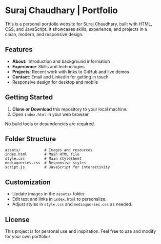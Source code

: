 # Suraj Chaudhary | Portfolio

This is a personal portfolio website for Suraj Chaudhary, built with HTML, CSS, and JavaScript. It showcases skills, experience, and projects in a clean, modern, and responsive design.

## Features

- **About**: Introduction and background information
- **Experience**: Skills and technologies
- **Projects**: Recent work with links to GitHub and live demos
- **Contact**: Email and LinkedIn for getting in touch
- Responsive design for desktop and mobile

## Getting Started

1. **Clone or Download** this repository to your local machine.
2. Open `index.html` in your web browser.

No build tools or dependencies are required.

## Folder Structure

```
assets/           # Images and resources
index.html        # Main HTML file
style.css         # Main stylesheet
mediaqueries.css  # Responsive styles
script.js         # JavaScript for interactivity
```

## Customization

- Update images in the `assets/` folder.
- Edit text and links in `index.html` to personalize.
- Adjust styles in `style.css` and `mediaqueries.css` as needed.

## License

This project is for personal use and inspiration. Feel free to use and modify for your own portfolio!
